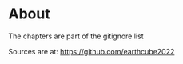 # About

The chapters are part of the gitignore list

Sources are at:  https://github.com/earthcube2022
